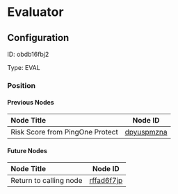 # Evaluator
## Configuration
ID:  obdb16fbj2

Type: EVAL 








### Position

#### Previous Nodes
| Node Title | Node ID |
| :------------- | ------------ |
| Risk Score from PingOne Protect | [dpyuspmzna](./dpyuspmzna.md) | 
 
 #### Future Nodes
| Node Title | Node ID |
| :------------- | ------------ |
| Return to calling node |[rffad6f7jp](./rffad6f7jp.md) | 